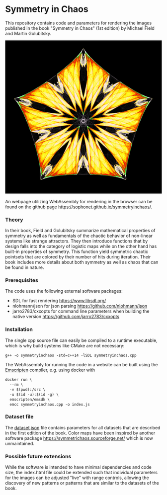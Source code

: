 # Symmetry in Chaos

This repository contains code and parameters for rendering
the images published in the book "Symmetry in Chaos" (1st edition)
by Michael Field and Martin Golubitsky.

![Example rendering of "Emperors Cloak"](docs/emperors_cloak.jpg)

An webpage utilizing WebAssembly for rendering in the browser can be found on the github
page <https://sophonet.github.io/symmetryinchaos/>.

### Theory

In their book, Field and Golubitsky summarize mathematical properties of symmetry
as well as fundamentals of the chaotic behavior of non-linear systems like strange
attractors. They then introduce functions that by design falls into the category of
logistic maps while on the other hand has built-in properties of symmetry. This
function yield symmetric chaotic pointsets that are colored by their number of hits
during iteration. Their book includes more details about both symmetry as well as
chaos that can be found in nature.

### Prerequisites

The code uses the following external software packages:

* SDL for fast rendering <https://www.libsdl.org/>
* nlohmann/json for json parsing <https://github.com/nlohmann/json>
* jarro2783/cxxopts for command line parameters when building the native version <https://github.com/jarro2783/cxxopts>

### Installation

The single cpp source file can easily be compiled to a runtime executable, which is why build systems like CMake are not necessary:

```
g++ -o symmetryinchaos -std=c++14 -lSDL symmetryinchaos.cpp

```

The WebAssembly for running the code in a website can be built using the [Emscripten](https://emscripten.org/) compiler, e.g. using docker with

```
docker run \
  --rm \
  -v $(pwd):/src \
  -u $(id -u):$(id -g) \
  emscripten/emsdk \
  emcc symmetryinchaos.cpp -o index.js
```

### Dataset file

The [dataset.json](dataset.json) file contains parameters for all datasets that are described in the first edition of the book. Color maps have been inspired by another software package <https://symmetrichaos.sourceforge.net/> which is now unmaintained.

### Possible future extensions

While the software is intended to have minimal dependencies and code size, the index.html file could be extended such that individual parameters for the images can be adjusted "live" with range controls, allowing the discovery of new patterns or patterns that are similar to the datasets of the book.
